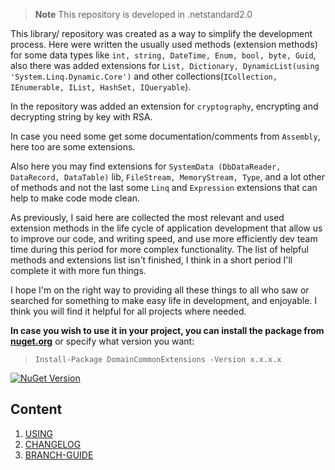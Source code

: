 > **Note** This repository is developed in .netstandard2.0

This library/ repository was created as a way to simplify the development process. Here were written the usually used methods (extension methods) for some data types like `int, string, DateTime, Enum, bool, byte, Guid`, also there was added extensions for `List, Dictionary, DynamicList(using 'System.Linq.Dynamic.Core')` and other collections(`ICollection, IEnumerable, IList, HashSet, IQueryable`).

In the repository was added an extension for `cryptography`, encrypting and decrypting string by key with RSA.

In case you need some get some documentation/comments from `Assembly`, here too are some extensions.

Also here you may find extensions for `SystemData (DbDataReader, DataRecord, DataTable)` lib, `FileStream, MemoryStream, Type`, and a lot other of methods and not the last some `Linq` and `Expression` extensions that can help to make code mode clean.

As previously, I said here are collected the most relevant and used extension methods in the life cycle of application development that allow us to improve our code, and writing speed, and use more efficiently dev team time during this period for more complex functionality.
The list of helpful methods and extensions list isn't finished, I think in a short period I'll complete it with more fun things.

I hope I'm on the right way to providing all these things to all who saw or searched for something to make easy life in development, and enjoyable. I think you will find it helpful for all projects where needed.


**In case you wish to use it in your project, you can install the package from <a href="https://www.nuget.org/packages/DomainCommonExtensions" target="_blank">nuget.org</a>** or specify what version you want:

> `Install-Package DomainCommonExtensions -Version x.x.x.x`

[![NuGet Version](https://img.shields.io/nuget/v/DomainCommonExtensions.svg?style=flat)](https://www.nuget.org/packages/DomainCommonExtensions/)

## Content
1. [USING](docs/usage.md)
1. [CHANGELOG](docs/CHANGELOG.md)
1. [BRANCH-GUIDE](docs/branch-guide.md)